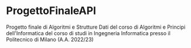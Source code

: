# ProgettoFinaleAPI
Progetto finale di Algoritmi e Strutture Dati del corso di Algoritmi e Principi dell'Informatica del corso di studi in Ingegneria Informatica presso il Politecnico di Milano (A.A. 2022/23)
